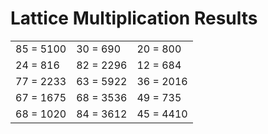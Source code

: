 # Lattice Multiplication Results

|   |   |   |
|---|---|---|
| 85 = 5100 | 30 = 690 | 20 = 800 |
| 24 = 816 | 82 = 2296 | 12 = 684 |
| 77 = 2233 | 63 = 5922 | 36 = 2016 |
| 67 = 1675 | 68 = 3536 | 49 = 735 |
| 68 = 1020 | 84 = 3612 | 45 = 4410 |
